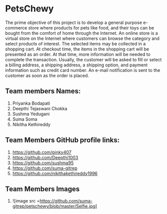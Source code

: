 # PetsChewy
The prime objective of this project is to develop a general purpose e-commerce store where products for pets like food, and their toys can be bought from the comfort of home through the Internet. An online store is a virtual store on the Internet where customers can browse the category and select products of interest. The selected items may be collected in a shopping cart. At checkout time, the items in the shopping cart will be presented as an order. At that time, more information will be needed to complete the transaction. Usually, the customer will be asked to fill or select a billing address, a shipping address, a shipping option, and payment information such as credit card number. An e-mail notification is sent to the customer as soon as the order is placed.

## Team members Names:
1. Priyanka Bodapati
1. Deepthi Tejaswani Chokka
1. Sushma Yedugani
1. Suma Soma
1. Nikitha Kethireddy

## Team Members GitHub profile links:
1. https://github.com/pinky407
1. https://github.com/Deepthi1003
1. https://github.com/sushma95
1. https://github.com/suma-gitrep
1. https://github.com/nikithakethireddy1996

## Team Members Images
1. ![image src =https://github.com/suma-gitrep/petschewy/blob/master/Selfie.jpg]



 

